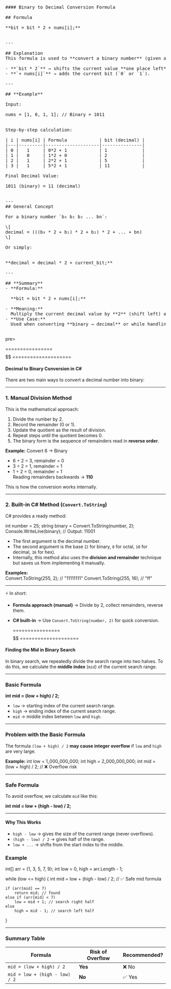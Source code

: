 

<pre>
#### Binary to Decimal Conversion Formula

## Formula

**bit = bit * 2 + nums[i];** 


---

## Explanation
This formula is used to **convert a binary number** (given as an array of bits) into its **decimal value** step by step.

- **`bit * 2`** → shifts the current value **one place left** in binary.
- **`+ nums[i]`** → adds the current bit (`0` or `1`).

---

## **Example**

Input:

nums = [1, 0, 1, 1]; // Binary = 1011


Step-by-step calculation:

| i | nums[i] | Formula            | bit (decimal) |
|---|---------|--------------------|---------------|
| 0 |   1     | 0*2 + 1            | 1             |
| 1 |   0     | 1*2 + 0            | 2             |
| 2 |   1     | 2*2 + 1            | 5             |
| 3 |   1     | 5*2 + 1            | 11            |

Final Decimal Value:

1011 (binary) = 11 (decimal)


---
## General Concept

For a binary number `b₀ b₁ b₂ ... bn`:

\[
decimal = (((b₀ * 2 + b₁) * 2 + b₂) * 2 + ... + bn)
\]

Or simply:


**decimal = decimal * 2 + current_bit;** 

---

## **Summary**
- **Formula:**  
  
  **bit = bit * 2 + nums[i];**  

- **Meaning:**  
  Multiply the current decimal value by **2** (shift left) and **add the current bit**.
- **Use Case:**  
  Used when converting **binary → decimal** or while handling **binary prefix calculations**.

</pre>pre>

 ================ $$$$$$$$$$$$$$$$$$$$$$$$$$ ====================
 
 

#### Decimal to Binary Conversion in C#

There are two main ways to convert a decimal number into binary:

---

### 1. Manual Division Method  
This is the mathematical approach:  
1. Divide the number by 2.  
2. Record the remainder (0 or 1).  
3. Update the quotient as the result of division.  
4. Repeat steps until the quotient becomes 0.  
5. The binary form is the sequence of remainders read in **reverse order**.  

**Example:** Convert 6 → Binary  
- 6 ÷ 2 = 3, remainder = 0  
- 3 ÷ 2 = 1, remainder = 1  
- 1 ÷ 2 = 0, remainder = 1  
Reading remainders backwards → **110**  

This is how the conversion works internally.  

---

### 2. Built-in C# Method (`Convert.ToString`)  
C# provides a ready method:  

int number = 25;
string binary = Convert.ToString(number, 2);
Console.WriteLine(binary); // Output: 11001

- The first argument is the decimal number.  
- The second argument is the base (`2` for binary, `8` for octal, `10` for decimal, `16` for hex).  
- Internally, this method also uses the **division and remainder** technique but saves us from implementing it manually.  

**Examples:**  
Convert.ToString(255, 2);  // "11111111"
Convert.ToString(255, 16); // "ff"

---

⚡ In short:  
- **Formula approach (manual)** → Divide by 2, collect remainders, reverse them.  
- **C# built-in** → Use `Convert.ToString(number, 2)` for quick conversion.   






  ================ $$$$$$$$$$$$$$$$$$$$$$$$$$ ====================




  
#### Finding the Mid in Binary Search

In binary search, we repeatedly divide the search range into two halves. To do this, we calculate the **middle index** (`mid`) of the current search range.

---

### Basic Formula
**int mid = (low + high) / 2;**

- `low` → starting index of the current search range.
- `high` → ending index of the current search range.
- `mid` → middle index between `low` and `high`.

---
### Problem with the Basic Formula
The formula `(low + high) / 2` **may cause integer overflow** if `low` and `high` are very large.

**Example:**
int low = 1_000_000_000;
int high = 2_000_000_000;
int mid = (low + high) / 2;  // ❌ Overflow risk

---
### Safe Formula
To avoid overflow, we calculate `mid` like this:

**int mid = low + (high - low) / 2;**

---
#### Why This Works
- `high - low` → gives the size of the current range (never overflows).
- `(high - low) / 2` → gives half of the range.
- `low + ...` → shifts from the start index to the middle.

### Example

int[] arr = {1, 3, 5, 7, 9};
int low = 0, high = arr.Length - 1;

while (low <= high)
{
    int mid = low + (high - low) / 2; // ✅ Safe mid formula

    if (arr[mid] == 7)
        return mid; // found
    else if (arr[mid] < 7)
        low = mid + 1; // search right half
    else
        high = mid - 1; // search left half
}

---
### Summary Table

| Formula                         | Risk of Overflow | Recommended? |
| ------------------------------ | ---------------- | ------------ |
| `mid = (low + high) / 2`       | **Yes**          | ❌ No        |
| `mid = low + (high - low) / 2` | **No**           | ✅ Yes       |
